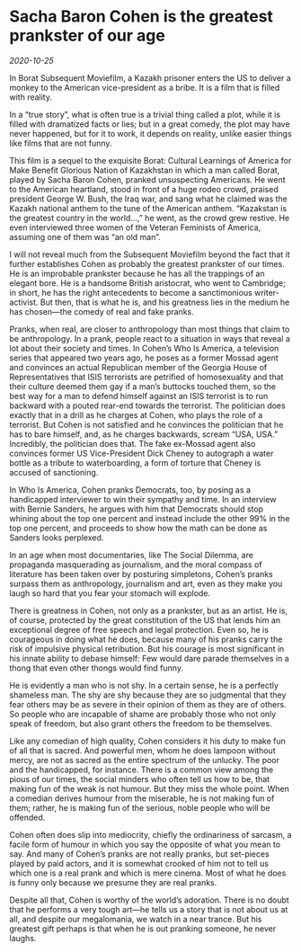 # Sacha Baron Cohen is the greatest prankster of our age

*2020-10-25*

In Borat Subsequent Moviefilm, a Kazakh prisoner enters the US to
deliver a monkey to the American vice-president as a bribe. It is a film
that is filled with reality.

In a “true story”, what is often true is a trivial thing called a plot,
while it is filled with dramatized facts or lies; but in a great comedy,
the plot may have never happened, but for it to work, it depends on
reality, unlike easier things like films that are not funny.

This film is a sequel to the exquisite Borat: Cultural Learnings of
America for Make Benefit Glorious Nation of Kazakhstan in which a man
called Borat, played by Sacha Baron Cohen, pranked unsuspecting
Americans. He went to the American heartland, stood in front of a huge
rodeo crowd, praised president George W. Bush, the Iraq war, and sang
what he claimed was the Kazakh national anthem to the tune of the
American anthem. “Kazakstan is the greatest country in the world…,” he
went, as the crowd grew restive. He even interviewed three women of the
Veteran Feminists of America, assuming one of them was “an old man”.

I will not reveal much from the Subsequent Moviefilm beyond the fact
that it further establishes Cohen as probably the greatest prankster of
our times. He is an improbable prankster because he has all the
trappings of an elegant bore. He is a handsome British aristocrat, who
went to Cambridge; in short, he has the right antecedents to become a
sanctimonious writer-activist. But then, that is what he is, and his
greatness lies in the medium he has chosen—the comedy of real and fake
pranks.

Pranks, when real, are closer to anthropology than most things that
claim to be anthropology. In a prank, people react to a situation in
ways that reveal a lot about their society and times. In Cohen’s Who Is
America, a television series that appeared two years ago, he poses as a
former Mossad agent and convinces an actual Republican member of the
Georgia House of Representatives that ISIS terrorists are petrified of
homosexuality and that their culture deemed them gay if a man’s buttocks
touched them, so the best way for a man to defend himself against an
ISIS terrorist is to run backward with a pouted rear-end towards the
terrorist. The politician does exactly that in a drill as he charges at
Cohen, who plays the role of a terrorist. But Cohen is not satisfied and
he convinces the politician that he has to bare himself, and, as he
charges backwards, scream “USA, USA.” Incredibly, the politician does
that. The fake ex-Mossad agent also convinces former US Vice-President
Dick Cheney to autograph a water bottle as a tribute to waterboarding, a
form of torture that Cheney is accused of sanctioning.

In Who Is America, Cohen pranks Democrats, too, by posing as a
handicapped interviewer to win their sympathy and time. In an interview
with Bernie Sanders, he argues with him that Democrats should stop
whining about the top one percent and instead include the other 99% in
the top one percent, and proceeds to show how the math can be done as
Sanders looks perplexed.

In an age when most documentaries, like The Social Dilemma, are
propaganda masquerading as journalism, and the moral compass of
literature has been taken over by posturing simpletons, Cohen’s pranks
surpass them as anthropology, journalism and art, even as they make you
laugh so hard that you fear your stomach will explode.

There is greatness in Cohen, not only as a prankster, but as an artist.
He is, of course, protected by the great constitution of the US that
lends him an exceptional degree of free speech and legal protection.
Even so, he is courageous in doing what he does, because many of his
pranks carry the risk of impulsive physical retribution. But his courage
is most significant in his innate ability to debase himself: Few would
dare parade themselves in a thong that even other thongs would find
funny.

He is evidently a man who is not shy. In a certain sense, he is a
perfectly shameless man. The shy are shy because they are so judgmental
that they fear others may be as severe in their opinion of them as they
are of others. So people who are incapable of shame are probably those
who not only speak of freedom, but also grant others the freedom to be
themselves.

Like any comedian of high quality, Cohen considers it his duty to make
fun of all that is sacred. And powerful men, whom he does lampoon
without mercy, are not as sacred as the entire spectrum of the unlucky.
The poor and the handicapped, for instance. There is a common view among
the pious of our times, the social minders who often tell us how to be,
that making fun of the weak is not humour. But they miss the whole
point. When a comedian derives humour from the miserable, he is not
making fun of them; rather, he is making fun of the serious, noble
people who will be offended.

Cohen often does slip into mediocrity, chiefly the ordinariness of
sarcasm, a facile form of humour in which you say the opposite of what
you mean to say. And many of Cohen’s pranks are not really pranks, but
set-pieces played by paid actors, and it is somewhat crooked of him not
to tell us which one is a real prank and which is mere cinema. Most of
what he does is funny only because we presume they are real pranks.

Despite all that, Cohen is worthy of the world’s adoration. There is no
doubt that he performs a very tough art—he tells us a story that is not
about us at all, and despite our megalomania, we watch in a near trance.
But his greatest gift perhaps is that when he is out pranking someone,
he never laughs.
